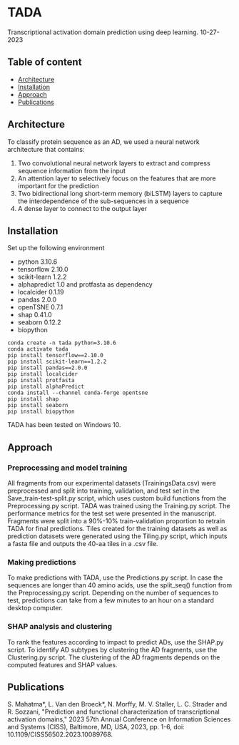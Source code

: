 # TADA
Transcriptional activation domain prediction using deep learning. 10-27-2023

## Table of content
* [Architecture](#Architecture)
* [Installation](#Installation)
* [Approach](#Approach)
* [Publications](#Publications)

## Architecture
To classify protein sequence as an AD, we used a neural network architecture that contains: 
1. Two convolutional neural network layers to extract and compress sequence information from the input
2. An attention layer to selectively focus on the features that are more important for the prediction
3. Two bidirectional long short-term memory (biLSTM) layers to capture the interdependence of the sub-sequences in a sequence
4. A dense layer to connect to the output layer


## Installation

Set up the following environment
* python 3.10.6
* tensorflow 2.10.0
* scikit-learn 1.2.2
* alphapredict 1.0 and protfasta as dependency
* localcider 0.1.19
* pandas 2.0.0
* openTSNE 0.7.1
* shap 0.41.0
* seaborn 0.12.2
* biopython

```
conda create -n tada python=3.10.6
conda activate tada
pip install tensorflow==2.10.0
pip install scikit-learn==1.2.2
pip install pandas==2.0.0
pip install localcider
pip install protfasta
pip install alphaPredict
conda install --channel conda-forge opentsne
pip install shap
pip install seaborn
pip install biopython
```

TADA has been tested on Windows 10.

## Approach
### Preprocessing and model training
All fragments from our experimental datasets (TrainingsData.csv) were preprocessed and split into training, validation, and test set in the Save_train-test-split.py script, which uses custom build functions from the Preprocessing.py script. TADA was trained using the Training.py script. The performance metrics for the test set were presented in the manuscript. Fragments were split into a 90%-10% train-validation proportion to retrain TADA for final predictions. Tiles created for the training datasets as well as prediction datasets were generated using the Tiling.py script, which inputs a fasta file and outputs the 40-aa tiles in a .csv file.

### Making predictions
To make predictions with TADA, use the Predictions.py script. In case the sequences are longer than 40 amino acids, use the split_seq() function from the Preprocessing.py script. Depending on the number of sequences to test, predictions can take from a few minutes to an hour on a standard desktop computer.

### SHAP analysis and clustering
To rank the features according to impact to predict ADs, use the SHAP.py script. To identify AD subtypes by clustering the AD fragments, use the Clustering.py script. The clustering of the AD fragments depends on the computed features and SHAP values. 

## Publications
S. Mahatma*, L. Van den Broeck*, N. Morffy, M. V. Staller, L. C. Strader and R. Sozzani, "Prediction and functional characterization of transcriptional activation domains," 2023 57th Annual Conference on Information Sciences and Systems (CISS), Baltimore, MD, USA, 2023, pp. 1-6, doi: 10.1109/CISS56502.2023.10089768.

